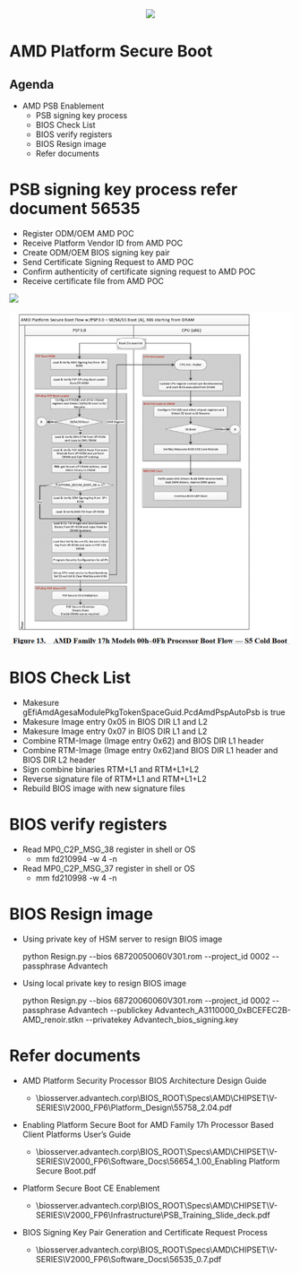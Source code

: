 <div align=center><img src="https://www.advantech.tw/css/css-img/advantech-logo-notagl.svg" width="400"></div>


AMD **P**latform **S**ecure **B**oot
========================

Agenda
------
*   AMD PSB Enablement
    *   PSB signing key process
    *   BIOS Check List
    *   BIOS verify registers
    *   BIOS Resign image
    *   Refer documents


# PSB signing key process refer document 56535
* Register ODM/OEM AMD POC
* Receive Platform Vendor ID from AMD POC
* Create ODM/OEM BIOS signing key pair
* Send Certificate Signing Request to AMD POC
* Confirm authenticity of certificate signing request to AMD POC
* Receive certificate file from AMD POC

![]("https://github.com/Advgcipc/HelloWorld/blob/master/AmdPSB/AmdpsbS5.png")


![圖片介紹](./Pic/AmdpsbS5.png)

# BIOS Check List
* Makesure gEfiAmdAgesaModulePkgTokenSpaceGuid.PcdAmdPspAutoPsb is true
* Makesure Image entry 0x05 in BIOS DIR L1 and L2
* Makesure Image entry 0x07 in BIOS DIR L1 and L2
* Combine RTM-Image (Image entry 0x62) and BIOS DIR L1 header
* Combine RTM-Image (Image entry 0x62)and BIOS DIR L1 header and BIOS DIR L2 header
* Sign combine binaries RTM+L1 and RTM+L1+L2
* Reverse signature file of RTM+L1 and RTM+L1+L2 
* Rebuild BIOS image with new signature files

# BIOS verify registers
* Read MP0_C2P_MSG_38 register in shell or OS
    * mm fd210994 -w 4 -n
* Read MP0_C2P_MSG_37 register in shell or OS
    * mm fd210998 -w 4 -n

# BIOS Resign image
* Using private key of HSM server to resign BIOS image
    
    python Resign.py --bios 68720050060V301.rom --project_id 0002 --passphrase Advantech

* Using local private key to resign BIOS image

    python Resign.py --bios 68720060060V301.rom --project_id 0002 --passphrase Advantech --publickey Advantech_A3110000_0xBCEFEC2B-AMD_renoir.stkn --privatekey Advantech_bios_signing.key

# Refer documents
* AMD Platform Security Processor BIOS Architecture Design Guide
    * \\biosserver.advantech.corp\BIOS_ROOT\Specs\AMD\CHIPSET\V-SERIES\V2000_FP6\Platform_Design\55758_2.04.pdf

* Enabling Platform Secure Boot for AMD Family 17h Processor Based Client Platforms User’s Guide
    * \\biosserver.advantech.corp\BIOS_ROOT\Specs\AMD\CHIPSET\V-SERIES\V2000_FP6\Software_Docs\56654_1.00_Enabling Platform Secure Boot.pdf

* Platform Secure Boot CE Enablement
    * \\biosserver.advantech.corp\BIOS_ROOT\Specs\AMD\CHIPSET\V-SERIES\V2000_FP6\Infrastructure\PSB_Training_Slide_deck.pdf

* BIOS Signing Key Pair Generation and Certificate Request Process
    * \\biosserver.advantech.corp\BIOS_ROOT\Specs\AMD\CHIPSET\V-SERIES\V2000_FP6\Software_Docs\56535_0.7.pdf

